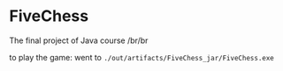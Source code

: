 # FiveChess
 The final project of Java course
/br/br

to play the game:  went to `./out/artifacts/FiveChess_jar/FiveChess.exe`  
